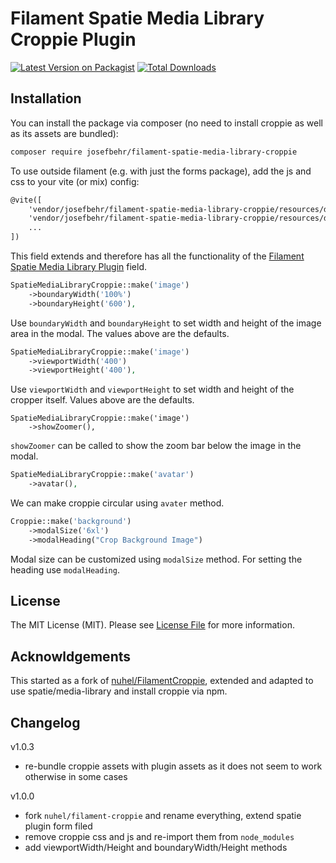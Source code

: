 # Filament Spatie Media Library Croppie Plugin

[![Latest Version on Packagist](https://img.shields.io/packagist/v/josefbehr/filament-spatie-media-library-croppie.svg?style=flat-square)](https://packagist.org/packages/josefbehr/filament-spatie-media-library-croppie)
[![Total Downloads](https://img.shields.io/packagist/dt/josefbehr/filament-spatie-media-library-croppie.svg?style=flat-square)](https://packagist.org/packages/josefbehr/filament-spatie-media-library-croppie)


## Installation

You can install the package via composer (no need to install croppie as well as its assets are bundled):

```bash
composer require josefbehr/filament-spatie-media-library-croppie
```

To use outside filament (e.g. with just the forms package), add the js and css to your vite (or mix) config:
```html
@vite([
    'vendor/josefbehr/filament-spatie-media-library-croppie/resources/dist/js/filament-spatie-media-library-croppie.js',
    'vendor/josefbehr/filament-spatie-media-library-croppie/resources/dist/css/filament-spatie-media-library-croppie.css',
    ...
])
```

This field extends and therefore has all the functionality of the [Filament Spatie Media Library Plugin](https://filamentphp.com/docs/2.x/spatie-laravel-media-library-plugin/installation) field.

```php
SpatieMediaLibraryCroppie::make('image')
    ->boundaryWidth('100%')
    ->boundaryHeight('600'),
```
Use `boundaryWidth` and `boundaryHeight` to set width and height of the image area in the modal. The values above are the defaults.

```php
SpatieMediaLibraryCroppie::make('image')
    ->viewportWidth('400')
    ->viewportHeight('400'),
```
Use `viewportWidth` and `viewportHeight` to set width and height of the cropper itself. Values above are the defaults.

```
SpatieMediaLibraryCroppie::make('image')
    ->showZoomer(),
```

`showZoomer` can be called to show the zoom bar below the image in the modal.

```php
SpatieMediaLibraryCroppie::make('avatar')
    ->avatar(),
```
We can make croppie circular using `avater` method.
```php
Croppie::make('background')
    ->modalSize('6xl')
    ->modalHeading("Crop Background Image")
```

Modal size can be customized using `modalSize` method.
For setting the heading use `modalHeading`.

## License

The MIT License (MIT). Please see [License File](LICENSE.md) for more information.

## Acknowldgements

This started as a fork of [nuhel/FilamentCroppie](https://github.com/nuhel/FilamentCroppie), extended and adapted to use spatie/media-library and install croppie via npm.

## Changelog
v1.0.3
* re-bundle croppie assets with plugin assets as it does not seem to work otherwise in some cases

v1.0.0
* fork `nuhel/filament-croppie` and rename everything, extend spatie plugin form filed
* remove croppie css and js and re-import them from `node_modules`
* add viewportWidth/Height and boundaryWidth/Height methods
